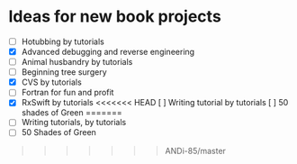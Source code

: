 # Ideas for new book projects

- [ ] Hotubbing by tutorials
- [x] Advanced debugging and reverse engineering
- [ ] Animal husbandry by tutorials
- [ ] Beginning tree surgery
- [x] CVS by tutorials
- [ ] Fortran for fun and profit
- [x] RxSwift by tutorials
<<<<<<< HEAD
[ ] Writing tutorial by tutorials
[ ] 50 shades of Green
=======
- [ ] Writing tutorials, by tutorials
- [ ] 50 Shades of Green
>>>>>>> ANDi-85/master
